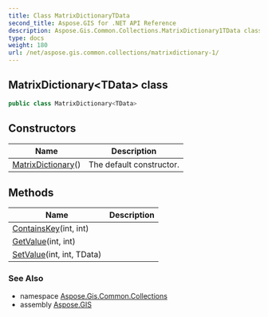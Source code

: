 ```yaml
---
title: Class MatrixDictionaryTData
second_title: Aspose.GIS for .NET API Reference
description: Aspose.Gis.Common.Collections.MatrixDictionary1TData class. 
type: docs
weight: 180
url: /net/aspose.gis.common.collections/matrixdictionary-1/
---
```

## MatrixDictionary&lt;TData&gt; class

```csharp
public class MatrixDictionary<TData>
```

## Constructors

| Name | Description |
| --- | --- |
| [MatrixDictionary](matrixdictionary/)() | The default constructor. |

## Methods

| Name | Description |
| --- | --- |
| [ContainsKey](../../aspose.gis.common.collections/matrixdictionary-1/containskey/)(int, int) |  |
| [GetValue](../../aspose.gis.common.collections/matrixdictionary-1/getvalue/)(int, int) |  |
| [SetValue](../../aspose.gis.common.collections/matrixdictionary-1/setvalue/)(int, int, TData) |  |

### See Also

* namespace [Aspose.Gis.Common.Collections](../../aspose.gis.common.collections/)
* assembly [Aspose.GIS](../../)


